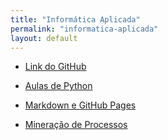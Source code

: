 ```yaml
---
title: "Informática Aplicada"
permalink: "informatica-aplicada"
layout: default
---
```


- <a href="https://github.com/UniRobotica/Cursos/tree/main/Informatica_Aplicada" target="_blank">Link do GitHub</a>

- [Aulas de Python](https://python.unirobotica.com.br/)
- [Markdown e GitHub Pages](markdown-ghpages/markdown_ghpages.md)
- [Mineração de Processos](pages\informatica-aplicada\mineracaoProcessos.md)
